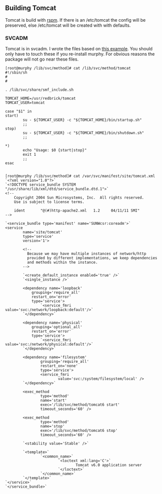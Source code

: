 ## Building Tomcat

Tomcat is build with [rspm](rspm). If there is an /etc/tomcat the config will be preserved, else /etc/tomcat will be created with with defaults.

### SVCADM

Tomcat is in svcadm. I wrote the files based on [this example](http://dubdubdub.co.uk/wiki/solaris/SMF). You should only have to touch these if you re-install murphy.
For obvious reasons the package will not go near these files.


	[root@murphy /lib/svc/method]# cat /lib/svc/method/tomcat
	#!/sbin/sh
	#
	#

	. /lib/svc/share/smf_include.sh

	TOMCAT_HOME=/usr/redbrick/tomcat
	TOMCAT_USER=tomcat

	case "$1" in
	start)
	        su - ${TOMCAT_USER} -c "${TOMCAT_HOME}/bin/startup.sh"
	        ;;
	stop)
	        su - ${TOMCAT_USER} -c "${TOMCAT_HOME}/bin/shutdown.sh"
	        ;;

	*)
	        echo "Usage: $0 {start|stop}"
	        exit 1
	        ;;
	esac


	[root@murphy /lib/svc/method]# cat /var/svc/manifest/site/tomcat.xml
	`<?xml version="1.0"?>`
	`<!DOCTYPE service_bundle SYSTEM "/usr/share/lib/xml/dtd/service_bundle.dtd.1">`
	<!--
	    Copyright 2004 Sun Microsystems, Inc.  All rights reserved.
	    Use is subject to license terms.

	    ident       "@(#)http-apache2.xml   1.2     04/11/11 SMI"
	-->

	`<service_bundle type='manifest' name='SUNWcsr:coreadm'>`
	<service
	        name='site/tomcat'
	        type='service'
	        version='1'>

	        <!--
	          Because we may have multiple instances of network/http
	          provided by different implementations, we keep dependencies
	          and methods within the instance.
	        -->

	        `<create_default_instance enabled='true' />`
	        `<single_instance />`

	        <dependency name='loopback'
	            grouping='require_all'
	            restart_on='error'
	            type='service'>
	                `<service_fmri value='svc:/network/loopback:default'/>`
	        `</dependency>`

	        <dependency name='physical'
	            grouping='optional_all'
	            restart_on='error'
	            type='service'>
	                `<service_fmri value='svc:/network/physical:default'/>`
	        `</dependency>`

	        <dependency name='filesystem'
	                grouping='require_all'
	                restart_on='none'
	                type='service'>
	                <service_fmri
	                        value='svc:/system/filesystem/local' />
	        `</dependency>`

	        <exec_method
	                type='method'
	                name='start'
	                exec='/lib/svc/method/tomcat6 start'
	                timeout_seconds='60' />

	        <exec_method
	                type='method'
	                name='stop'
	                exec='/lib/svc/method/tomcat6 stop'
	                timeout_seconds='60' />

	        `<stability value='Stable' />`

	        `<template>`
	                `<common_name>`
	                        `<loctext xml:lang='C'>`
	                                Tomcat v6.0 application server
	                        `</loctext>`
	                `</common_name>`
	        `</template>`
	`</service>`
	`</service_bundle>`
